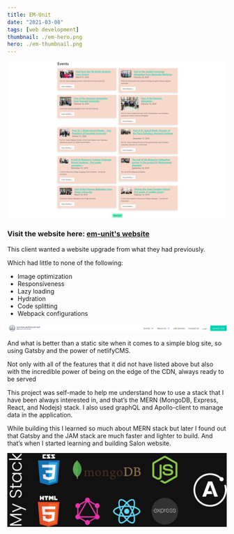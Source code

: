 ```yaml
---
title: EM-Unit
date: "2021-03-08"
tags: [web development]
thumbnail: ./em-hero.png
hero: ./em-thumbnail.png
---
```


<div class="kg-card kg-image-card kg-width-full">

![which-stack comments](./em-blogs.png)

</div>

### Visit the website here: [em-unit's website](https://emunit.netlify.app/)

This client wanted a website upgrade from what they had previously.

Which had little to none of the following:

- Image optimization
- Responsiveness
- Lazy loading
- Hydration
- Code splitting
- Webpack configurations

<div class="kg-card kg-image-card kg-width-full">

![em-unit navbar](./em-navbar.png)

</div>

And what is better than a static site when it comes to a simple blog site, so using Gatsby and the power of netlifyCMS.

Not only with all of the features that it did not have listed above but also with the incredible power of being on the edge of the CDN, always ready to be served

This project was self-made to help me understand how to use a stack that I have been always interested in, and that’s the MERN (MongoDB, Express, React, and Nodejs) stack. I also used graphQL and Apollo-client to manage data in the application.

While building this I learned so much about MERN stack but later I found out that Gatsby and the JAM stack are much faster and lighter to build. And that’s when I started learning and building Salon website.

![em-unit-tools](./which-stack-dev-tools.jpg)
